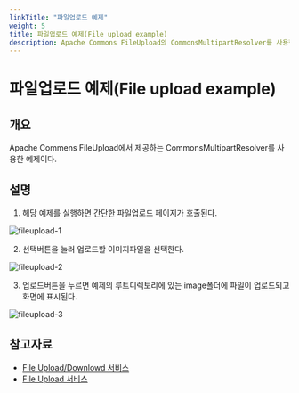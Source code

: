 ```yaml
---
linkTitle: "파일업로드 예제"
weight: 5
title: 파일업로드 예제(File upload example)
description: Apache Commons FileUpload의 CommonsMultipartResolver를 사용한 파일 업로드 예제로, 이미지 파일을 업로드하고 화면에 표시하는 기능을 설명한다.
---
```

# 파일업로드 예제(File upload example)

## 개요
Apache Commens FileUpload에서 제공하는 CommonsMultipartResolver를 사용한 예제이다.

## 설명
1. 해당 예제를 실행하면 간단한 파일업로드 페이지가 호출된다.

![fileupload-1](../images/fileupload-1.png)

2. 선택버튼을 눌러 업로드할 이미지파일을 선택한다.

![fileupload-2](../images/fileupload-2.png)

3. 업로드버튼을 누르면 예제의 루트디렉토리에 있는 image폴더에 파일이 업로드되고 화면에 표시된다.

![fileupload-3](../images/fileupload-3.png)

## 참고자료
- [File Upload/Downlowd 서비스](../../../egovframe-runtime/foundation-layer/file-upload-download-service.md)
- [File Upload 서비스](../../../egovframe-runtime/foundation-layer/file-upload-service.md)